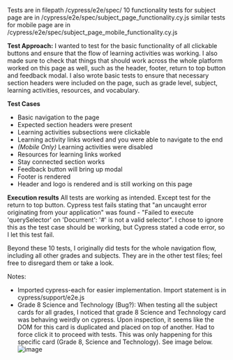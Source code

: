 Tests are in filepath /cypress/e2e/spec/
10 functionality tests for subject page are in /cypress/e2e/spec/subject_page_functionality.cy.js
similar tests for mobile page are in /cypress/e2e/spec/subject_page_mobile_functionality.cy.js

**Test Approach:**
I wanted to test for the basic functionality of all clickable buttons and ensure that the flow of learning activities was working. I also made sure to check that things that should work across the whole platform worked on this page as well, such as the header, footer, return to top button and feedback modal. I also wrote basic tests to ensure that necessary section headers were included on the page, such as grade level, subject, learning activities, resources, and vocabulary.

**Test Cases**
- Basic navigation to the page
- Expected section headers were present
- Learning activities subsections were clickable
- Learning activity links worked and you were able to navigate to the end
- _(Mobile Only)_ Learning activities were disabled
- Resources for learning links worked
- Stay connected section works
- Feedback button will bring up modal
- Footer is rendered
- Header and logo is rendered and is still working on this page

**Execution results**
All tests are working as intended. Except test for the return to top button. Cypress test fails stating that "an uncaught error originating from your application" was found - "Failed to execute 'querySelector' on 'Document': '#' is not a valid selector". I chose to ignore this as the test case should be working, but Cypress stated a code error, so I let this test fail.


Beyond these 10 tests, I originally did tests for the whole navigation flow, including all other grades and subjects. They are in the other test files; feel free to disregard them or take a look.

Notes: 
- Imported cypress-each for easier implementation. Import statement is in cypress/support/e2e.js
- Grade 8 Science and Technology (Bug?): When testing all the subject cards for all grades, I noticed that grade 8 Science and Technology card was behaving weirdly on cypress. Upon inspection, it seems like the DOM for this card is duplicated and placed on top of another. Had to force click it to proceed with tests. This was only happening for this specific card (Grade 8, Science and Technology). See image below. 
![image](https://github.com/user-attachments/assets/cff532e7-a04f-4987-8f3b-0be9d5245be7)

